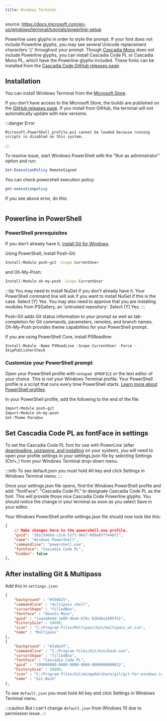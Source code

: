 ```yaml
---
title: Windows Terminal
---
```

source: https://docs.microsoft.com/en-us/windows/terminal/tutorials/powerline-setup

Powerline uses glyphs in order to style the prompt. If your font does not include Powerline glyphs, you may see several Unicode replacement characters '▯' throughout your prompt. Though [Cascadia Mono](https://docs.microsoft.com/en-us/windows/terminal/cascadia-code) does not include Powerline glyphs, you can install Cascadia Code PL or Cascadia Mono PL, which have the Powerline glyphs included. These fonts can be installed from the [Cascadia Code GitHub releases page](https://github.com/microsoft/cascadia-code/releases).


## Installation

You can install Windows Terminal from the [Microsoft Store](https://aka.ms/terminal).

If you don't have access to the Microsoft Store, the builds are published on the [GitHub releases page](https://github.com/microsoft/terminal/releases). If you install from GitHub, the terminal will not automatically update with new versions.

:::danger Error
```
Microsoft.PowerShell_profile.ps1 cannot be loaded because running 
scripts is disabled on this system.
```
:::

To resolve issue, start Windows PowerShell with the "Run as administrator" option and run: 

```powershell title="PowerShell"
Set-ExecutionPolicy RemoteSigned  
```
 

You can check powershell execution policy: 
```powershell  title="PowerShell"
get-executionpolicy 
```
If you see above error, do this:

```powershell 

```

## Powerline in PowerShell
### PowerShell prerequisites

If you don't already have it, [install Git for Windows](https://git-scm.com/downloads).

Using PowerShell, install Posh-Git:

```sh title="PowerShell"
Install-Module posh-git -Scope CurrentUser
```

and Oh-My-Posh:


```sh title="PowerShell"
Install-Module oh-my-posh -Scope CurrentUser
```

:::tip
You may need to install NuGet if you don't already have it. Your PowerShell command line will ask if you want to install NuGet if this is the case. Select [Y] Yes. You may also need to approve that you are installing modules from PSGallery, an 'untrusted repository'. Select [Y] Yes.
:::

Posh-Git adds Git status information to your prompt as well as tab-completion for Git commands, parameters, remotes, and branch names. Oh-My-Posh provides theme capabilities for your PowerShell prompt.

If you are using PowerShell Core, install PSReadline:

```shell title="PowerShell"
Install-Module -Name PSReadLine -Scope CurrentUser -Force -SkipPublisherCheck
```
### Customize your PowerShell prompt

Open your PowerShell profile with `notepad $PROFILE` or the text editor of your choice. This is not your Windows Terminal profile. Your PowerShell profile is a script that runs every time PowerShell starts. [Learn more about PowerShell profiles](https://docs.microsoft.com/en-us/powershell/module/microsoft.powershell.core/about/about_profiles).

In your PowerShell profile, add the following to the end of the file:

```ps title="PowerShell"
Import-Module posh-git
Import-Module oh-my-posh
Set-Theme Paradox
```

## Set Cascadia Code PL as fontFace in settings

To set the Cascadia Code PL font for use with PowerLine (after [downloading, unzipping, and installing](new-windows-setup#installing-fonts) on your system), you will need to open your profile settings in your settings.json file by selecting Settings (Ctrl+,) from your Windows Terminal drop-down menu.

:::info
To see default.json you must hold Alt key and click Settings in Windows Terminal menu. 
:::

Once your settings.json file opens, find the Windows PowerShell profile and add: "fontFace": "Cascadia Code PL" to designate Cascadia Code PL as the font. This will provide those nice Cascadia Code Powerline glyphs. You should notice the change in your terminal as soon as you select Save in your editor.

Your Windows PowerShell profile settings.json file should now look like this:

```json title="settings.json"
{
    // Make changes here to the powershell.exe profile.
    "guid": "{61c54bbd-c2c6-5271-96e7-009a87ff44bf}",
    "name": "Windows PowerShell",
    "commandline": "powershell.exe",
    "fontFace": "Cascadia Code PL",
    "hidden": false
},
```

## After installing Git & Multipass

Add this in `settings.json`:

```json title="settings.json"
{ 
    "background" : "#350425", 
    "commandline" : "multipass shell", 
    "cursorShape" : "filledBox", 
    "fontFace" : "Ubuntu Mono", 
    "guid" : "{aaaa9e6d-1e09-4be6-b76c-82b4ba1885fb}", 
    "historySize" : 50000, 
    "icon" : "C:/Program Files/Multipass/bin/multipass_wt.ico", 
    "name" : "Multipass" 
},
{ 
    "background" : "#1a0a3f", 
    "commandline" : "C:/Program Files/Git/bin/bash.exe", 
    "cursorShape" : "filledBox", 
    "fontFace" : "Cascadia Code PL", 
    "guid" : "{00000000-0000-0000-0000-000000000001}", 
    "historySize" : 50000, 
    "icon" : "C:/Program Files/Git/mingw64/share/git/git-for-windows.ico", 
    "name" : "Git-Bash" 
},
```

To see `default.json` you must hold Alt key and click Settings in Windows Terminal menu. 

:::caution
But I can't change `default.json` from Windows 10 due to permission issue.
:::